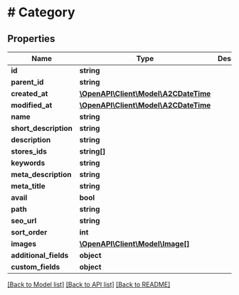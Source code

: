 # # Category

## Properties

Name | Type | Description | Notes
------------ | ------------- | ------------- | -------------
**id** | **string** |  | [optional]
**parent_id** | **string** |  | [optional]
**created_at** | [**\OpenAPI\Client\Model\A2CDateTime**](A2CDateTime.md) |  | [optional]
**modified_at** | [**\OpenAPI\Client\Model\A2CDateTime**](A2CDateTime.md) |  | [optional]
**name** | **string** |  | [optional]
**short_description** | **string** |  | [optional]
**description** | **string** |  | [optional]
**stores_ids** | **string[]** |  | [optional]
**keywords** | **string** |  | [optional]
**meta_description** | **string** |  | [optional]
**meta_title** | **string** |  | [optional]
**avail** | **bool** |  | [optional]
**path** | **string** |  | [optional]
**seo_url** | **string** |  | [optional]
**sort_order** | **int** |  | [optional]
**images** | [**\OpenAPI\Client\Model\Image[]**](Image.md) |  | [optional]
**additional_fields** | **object** |  | [optional]
**custom_fields** | **object** |  | [optional]

[[Back to Model list]](../../README.md#models) [[Back to API list]](../../README.md#endpoints) [[Back to README]](../../README.md)
